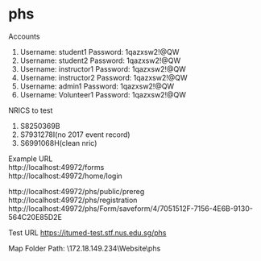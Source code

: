 # phs


Accounts  
1. Username: student1  	Password: 1qazxsw2!@QW  
2. Username: student2  	Password: 1qazxsw2!@QW  
3. Username: instructor1 	Password: 1qazxsw2!@QW  
4. Username: instructor2 	Password: 1qazxsw2!@QW  
5. Username: admin1 	Password: 1qazxsw2!@QW  
6. Username: Volunteer1 Password: 1qazxsw2!@QW

NRICS to test
1. S8250369B 
2. S7931278I(no 2017 event record)
3. S6991068H(clean nric)

Example URL  
http://localhost:49972/forms  
http://localhost:49972/home/login  

http://localhost:49972/phs/public/prereg
http://localhost:49972/phs/registration
http://localhost:49972/phs/Form/saveform/4/7051512F-7156-4E6B-9130-564C20E85D2E

Test URL
https://itumed-test.stf.nus.edu.sg/phs   


Map Folder Path: \\172.18.149.234\Website\phs   
